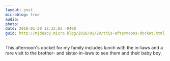 ```yaml
---
layout: post
microblog: true
audio: 
photo: 
date: 2018-01-20 12:33:03 -0400
guid: http://mjdescy.micro.blog/2018/01/20/this-afternoons-docket.html
---
```

This afternoon's docket for my family includes lunch with the in-laws and a rare visit to the brother- and sister-in-laws to see them and their baby boy.
